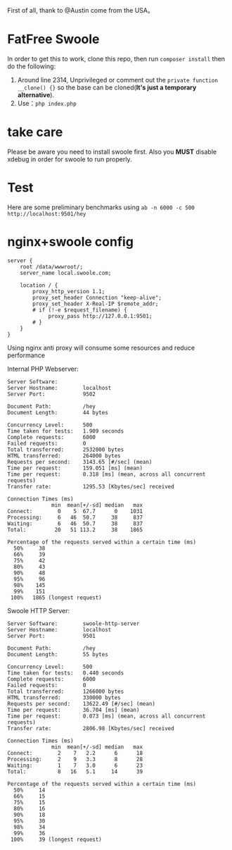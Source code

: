 First of all, thank to @Austin come from the USA。
# FatFree Swoole

In order to get this to work, clone this repo, then run `composer install` then do the following:
1. Around line 2314, Unprivileged or comment out the `private function __clone() {}` so the base can be cloned(**It's just a temporary alternative**).
2. Use：`php index.php`

# take care
Please be aware you need to install swoole first. Also you **MUST** disable xdebug in order for swoole to run properly.

# Test
Here are some preliminary benchmarks using `ab -n 6000 -c 500 http://localhost:9501/hey`

# nginx+swoole config
```
server {
    root /data/wwwroot/;
    server_name local.swoole.com;

    location / {
        proxy_http_version 1.1;
        proxy_set_header Connection "keep-alive";
        proxy_set_header X-Real-IP $remote_addr;
        # if (!-e $request_filename) {
             proxy_pass http://127.0.0.1:9501;
        # }
    }
}
```
Using nginx anti proxy will consume some resources and reduce performance

Internal PHP Webserver:
```
Server Software:        
Server Hostname:        localhost
Server Port:            9502

Document Path:          /hey
Document Length:        44 bytes

Concurrency Level:      500
Time taken for tests:   1.909 seconds
Complete requests:      6000
Failed requests:        0
Total transferred:      2532000 bytes
HTML transferred:       264000 bytes
Requests per second:    3143.65 [#/sec] (mean)
Time per request:       159.051 [ms] (mean)
Time per request:       0.318 [ms] (mean, across all concurrent requests)
Transfer rate:          1295.53 [Kbytes/sec] received

Connection Times (ms)
              min  mean[+/-sd] median   max
Connect:        0    5  67.7      0    1031
Processing:     6   46  50.7     38     837
Waiting:        6   46  50.7     38     837
Total:         20   51 113.2     38    1865

Percentage of the requests served within a certain time (ms)
  50%     38
  66%     39
  75%     42
  80%     43
  90%     48
  95%     96
  98%    145
  99%    151
 100%   1865 (longest request)

```

Swoole HTTP Server:
```
Server Software:        swoole-http-server
Server Hostname:        localhost
Server Port:            9501

Document Path:          /hey
Document Length:        55 bytes

Concurrency Level:      500
Time taken for tests:   0.440 seconds
Complete requests:      6000
Failed requests:        0
Total transferred:      1266000 bytes
HTML transferred:       330000 bytes
Requests per second:    13622.49 [#/sec] (mean)
Time per request:       36.704 [ms] (mean)
Time per request:       0.073 [ms] (mean, across all concurrent requests)
Transfer rate:          2806.98 [Kbytes/sec] received

Connection Times (ms)
              min  mean[+/-sd] median   max
Connect:        2    7   2.2      6      18
Processing:     2    9   3.3      8      28
Waiting:        1    7   3.0      6      23
Total:          8   16   5.1     14      39

Percentage of the requests served within a certain time (ms)
  50%     14
  66%     15
  75%     15
  80%     16
  90%     18
  95%     30
  98%     34
  99%     36
 100%     39 (longest request)
```
